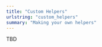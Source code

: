 ```yaml
---
title: "Custom Helpers"
urlstring: "custom_helpers"
summary: "Making your own helpers"	
---
```


TBD
